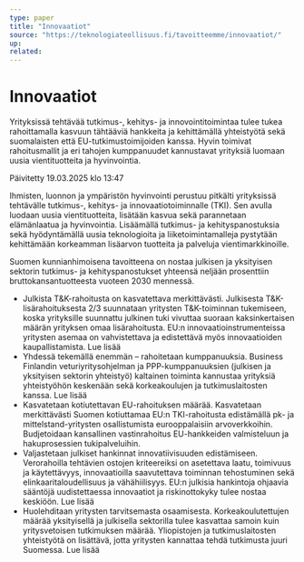 ```yaml
---
type: paper
title: "Innovaatiot"
source: "https://teknologiateollisuus.fi/tavoitteemme/innovaatiot/"
up:
related:
---
```


# Innovaatiot

Yrityksissä tehtävää tutkimus-, kehitys- ja innovointitoimintaa tulee tukea rahoittamalla kasvuun tähtääviä hankkeita ja kehittämällä yhteistyötä sekä suomalaisten että EU-tutkimustoimijoiden kanssa. Hyvin toimivat rahoitusmallit ja eri tahojen kumppanuudet kannustavat yrityksiä luomaan uusia vientituotteita ja hyvinvointia.

Päivitetty 19.03.2025 klo 13:47

Ihmisten, luonnon ja ympäristön hyvinvointi perustuu pitkälti yrityksissä tehtävälle tutkimus-, kehitys- ja innovaatiotoiminnalle (TKI). Sen avulla luodaan uusia vientituotteita, lisätään kasvua sekä parannetaan elämänlaatua ja hyvinvointia. Lisäämällä tutkimus- ja kehityspanostuksia sekä hyödyntämällä uusia teknologioita ja liiketoimintamalleja pystytään kehittämään korkeamman lisäarvon tuotteita ja palveluja vientimarkkinoille.

Suomen kunnianhimoisena tavoitteena on nostaa julkisen ja yksityisen sektorin tutkimus- ja kehityspanostukset yhteensä neljään prosenttiin bruttokansantuotteesta vuoteen 2030 mennessä.

- Julkista T&K-rahoitusta on kasvatettava merkittävästi. Julkisesta T&K-lisärahoituksesta 2/3 suunnataan yritysten T&K-toiminnan tukemiseen, koska yrityksille suunnattu julkinen tuki vivuttaa suoraan kaksinkertaisen määrän yrityksen omaa lisärahoitusta. EU:n innovaatioinstrumenteissa yritysten asemaa on vahvistettava ja edistettävä myös innovaatioiden kaupallistamista. Lue lisää
- Yhdessä tekemällä enemmän – rahoitetaan kumppanuuksia. Business Finlandin veturiyritysohjelman ja PPP-kumppanuuksien (julkisen ja yksityisen sektorin yhteistyö) kaltainen toiminta kannustaa yrityksiä yhteistyöhön keskenään sekä korkeakoulujen ja tutkimuslaitosten kanssa. Lue lisää
- Kasvatetaan kotiutettavan EU-rahoituksen määrää. Kasvatetaan merkittävästi Suomen kotiuttamaa EU:n TKI-rahoitusta edistämällä pk- ja mittelstand-yritysten osallistumista eurooppalaisiin arvoverkkoihin. Budjetoidaan kansallinen vastinrahoitus EU-hankkeiden valmisteluun ja hakuprosessien tukipalveluihin.
- Valjastetaan julkiset hankinnat innovatiivisuuden edistämiseen. Verorahoilla tehtävien ostojen kriteereiksi on asetettava laatu, toimivuus ja käytettävyys, innovaatioilla saavutettava toiminnan tehostuminen sekä elinkaaritaloudellisuus ja vähähiilisyys. EU:n julkisia hankintoja ohjaavia sääntöjä uudistettaessa innovaatiot ja riskinottokyky tulee nostaa keskiöön. Lue lisää
- Huolehditaan yritysten tarvitsemasta osaamisesta. Korkeakoulutettujen määrää yksityisellä ja julkisella sektorilla tulee kasvattaa samoin kuin yritysvetoisen tutkimuksen määrää. Yliopistojen ja tutkimuslaitosten yhteistyötä on lisättävä, jotta yritysten kannattaa tehdä tutkimusta juuri Suomessa. Lue lisää